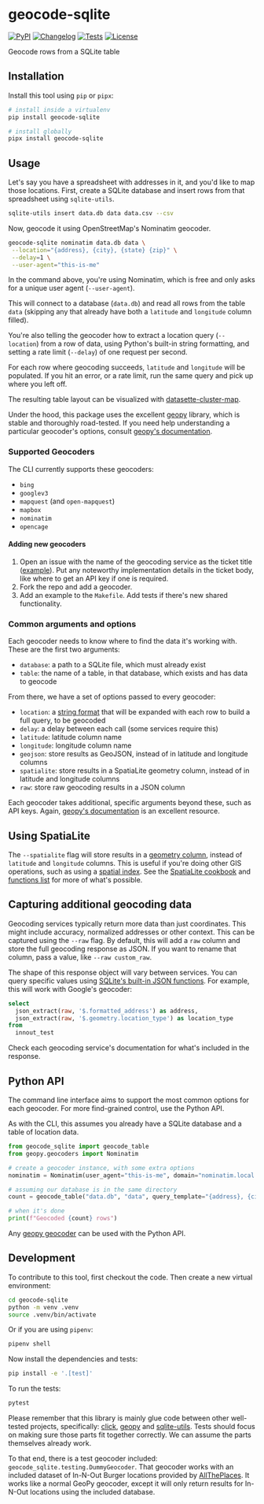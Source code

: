 # geocode-sqlite

[![PyPI](https://img.shields.io/pypi/v/geocode-sqlite.svg)](https://pypi.org/project/geocode-sqlite/)
[![Changelog](https://img.shields.io/github/v/release/eyeseast/geocode-sqlite?include_prereleases&label=changelog)](https://github.com/eyeseast/geocode-sqlite/releases)
[![Tests](https://github.com/eyeseast/geocode-sqlite/workflows/Test/badge.svg)](https://github.com/eyeseast/geocode-sqlite/actions?query=workflow%3ATest)
[![License](https://img.shields.io/badge/license-Apache%202.0-blue.svg)](https://github.com/eyeseast/geocode-sqlite/blob/master/LICENSE)

Geocode rows from a SQLite table

## Installation

Install this tool using `pip` or `pipx`:

```sh
# install inside a virtualenv
pip install geocode-sqlite

# install globally
pipx install geocode-sqlite
```

## Usage

Let's say you have a spreadsheet with addresses in it, and you'd like to map those locations.
First, create a SQLite database and insert rows from that spreadsheet using `sqlite-utils`.

```sh
sqlite-utils insert data.db data data.csv --csv
```

Now, geocode it using OpenStreetMap's Nominatim geocoder.

```sh
geocode-sqlite nominatim data.db data \
 --location="{address}, {city}, {state} {zip}" \
 --delay=1 \
 --user-agent="this-is-me"
```

In the command above, you're using Nominatim, which is free and only asks for a unique user agent (`--user-agent`).

This will connect to a database (`data.db`) and read all rows from the table `data` (skipping any that already
have both a `latitude` and `longitude` column filled).

You're also telling the geocoder how to extract a location query (`--location`) from a row of data, using Python's
built-in string formatting, and setting a rate limit (`--delay`) of one request per second.

For each row where geocoding succeeds, `latitude` and `longitude` will be populated. If you hit an error, or a rate limit,
run the same query and pick up where you left off.

The resulting table layout can be visualized with [datasette-cluster-map](https://datasette.io/plugins/datasette-cluster-map).

Under the hood, this package uses the excellent [geopy](https://geopy.readthedocs.io/en/latest/) library, which is stable and thoroughly road-tested. If you need help understanding a particular geocoder's options, consult [geopy's documentation](https://geopy.readthedocs.io/en/latest/#module-geopy.geocoders).

### Supported Geocoders

The CLI currently supports these geocoders:

- `bing`
- `googlev3`
- `mapquest` (and `open-mapquest`)
- `mapbox`
- `nominatim`
- `opencage`

#### Adding new geocoders

1. Open an issue with the name of the geocoding service as the ticket title ([example](https://github.com/eyeseast/geocode-sqlite/issues/35)). Put any noteworthy implementation details in the ticket body, like where to get an API key if one is required.
2. Fork the repo and add a geocoder.
3. Add an example to the `Makefile`. Add tests if there's new shared functionality.

### Common arguments and options

Each geocoder needs to know where to find the data it's working with. These are the first two arguments:

- `database`: a path to a SQLite file, which must already exist
- `table`: the name of a table, in that database, which exists and has data to geocode

From there, we have a set of options passed to every geocoder:

- `location`: a [string format](https://docs.python.org/3/library/stdtypes.html#str.format) that will be expanded with each row to build a full query, to be geocoded
- `delay`: a delay between each call (some services require this)
- `latitude`: latitude column name
- `longitude`: longitude column name
- `geojson`: store results as GeoJSON, instead of in latitude and longitude columns
- `spatialite`: store results in a SpatiaLite geometry column, instead of in latitude and longitude columns
- `raw`: store raw geocoding results in a JSON column

Each geocoder takes additional, specific arguments beyond these, such as API keys. Again, [geopy's documentation](https://geopy.readthedocs.io/en/latest/#module-geopy.geocoders) is an excellent resource.

## Using SpatiaLite

The `--spatialite` flag will store results in a [geometry column](https://www.gaia-gis.it/gaia-sins/spatialite-cookbook-5/cookbook_topics.adminstration.html#topic_TABLE_to_SpatialTable), instead of `latitude` and `longitude` columns. This is useful if you're doing other GIS operations, such as using a [spatial index](https://www.gaia-gis.it/fossil/libspatialite/wiki?name=SpatialIndex). See the [SpatiaLite cookbook](https://www.gaia-gis.it/gaia-sins/spatialite-cookbook-5/index.html) and [functions list](https://www.gaia-gis.it/gaia-sins/spatialite-sql-latest.html) for more of what's possible.

## Capturing additional geocoding data

Geocoding services typically return more data than just coordinates. This might include accuracy, normalized addresses or other context. This can be captured using the `--raw` flag. By default, this will add a `raw` column and store the full geocoding response as JSON. If you want to rename that column, pass a value, like `--raw custom_raw`.

The shape of this response object will vary between services. You can query specific values using [SQLite's built-in JSON functions](https://www.sqlite.org/json1.html). For example, this will work with Google's geocoder:

```sql
select
  json_extract(raw, '$.formatted_address') as address,
  json_extract(raw, '$.geometry.location_type') as location_type
from
  innout_test
```

Check each geocoding service's documentation for what's included in the response.

## Python API

The command line interface aims to support the most common options for each geocoder. For more find-grained control, use the Python API.

As with the CLI, this assumes you already have a SQLite database and a table of location data.

```python
from geocode_sqlite import geocode_table
from geopy.geocoders import Nominatim

# create a geocoder instance, with some extra options
nominatim = Nominatim(user_agent="this-is-me", domain="nominatim.local.dev", scheme="http")

# assuming our database is in the same directory
count = geocode_table("data.db", "data", query_template="{address}, {city}, {state} {zip}")

# when it's done
print(f"Geocoded {count} rows")
```

Any [geopy geocoder](https://geopy.readthedocs.io/en/latest/#module-geopy.geocoders) can be used with the Python API.

## Development

To contribute to this tool, first checkout the code. Then create a new virtual environment:

```sh
cd geocode-sqlite
python -m venv .venv
source .venv/bin/activate
```

Or if you are using `pipenv`:

```sh
pipenv shell
```

Now install the dependencies and tests:

```sh
pip install -e '.[test]'
```

To run the tests:

```sh
pytest
```

Please remember that this library is mainly glue code between other well-tested projects, specifically: [click](https://click.palletsprojects.com/), [geopy](https://geopy.readthedocs.io/en/stable/) and [sqlite-utils](https://sqlite-utils.datasette.io/en/stable/). Tests should focus on making sure those parts fit together correctly. We can assume the parts themselves already work.

To that end, there is a test geocoder included: `geocode_sqlite.testing.DummyGeocoder`. That geocoder works with an included dataset of In-N-Out Burger locations provided by [AllThePlaces](https://www.alltheplaces.xyz/). It works like a normal GeoPy geocoder, except it will only return results for In-N-Out locations using the included database.
